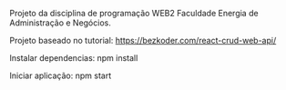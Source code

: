 Projeto da disciplina de programação WEB2
Faculdade Energia de Administração e Negócios.

Projeto baseado no tutorial:
https://bezkoder.com/react-crud-web-api/


Instalar dependencias:
npm install

Iniciar aplicação:
npm start